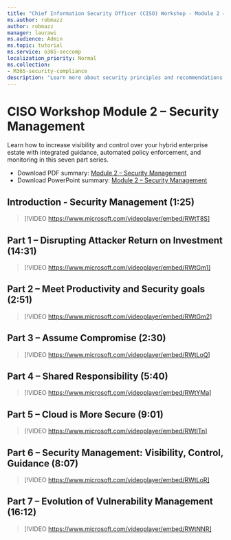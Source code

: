 ```yaml
---
title: "Chief Information Security Officer (CISO) Workshop - Module 2 – Security Management"
ms.author: robmazz
author: robmazz
manager: laurawi
ms.audience: Admin
ms.topic: tutorial
ms.service: o365-seccomp
localization_priority: Normal
ms.collection:
- M365-security-compliance
description: "Learn more about security principles and recommendations for modernizing security in your organization."
---
```


# CISO Workshop Module 2 – Security Management 

Learn how to increase visibility and control over your hybrid enterprise estate with integrated guidance, automated policy enforcement, and monitoring in this seven part series.

- Download PDF summary: [Module 2 – Security Management](media/ciso-workshop-2-security-management.pdf)
- Download PowerPoint summary: [Module 2 – Security Management](https://docs.microsoft.com/office365/securitycompliance/media/ciso-workshop-2-security-management.pptx)

## Introduction - Security Management (1:25)

> [!VIDEO https://www.microsoft.com/videoplayer/embed/RWtT8S]

## Part 1 – Disrupting Attacker Return on Investment (14:31)

> [!VIDEO https://www.microsoft.com/videoplayer/embed/RWtGm1]

## Part 2 – Meet Productivity and Security goals (2:51)

> [!VIDEO https://www.microsoft.com/videoplayer/embed/RWtGm2]

## Part 3 – Assume Compromise (2:30)

> [!VIDEO https://www.microsoft.com/videoplayer/embed/RWtLoQ]

## Part 4 – Shared Responsibility (5:40)

> [!VIDEO https://www.microsoft.com/videoplayer/embed/RWtYMa]

## Part 5 – Cloud is More Secure (9:01)

> [!VIDEO https://www.microsoft.com/videoplayer/embed/RWtITn]

## Part 6 – Security Management: Visibility, Control, Guidance (8:07)

> [!VIDEO https://www.microsoft.com/videoplayer/embed/RWtLoR]

## Part 7 – Evolution of Vulnerability Management (16:12)

> [!VIDEO https://www.microsoft.com/videoplayer/embed/RWtNNR]